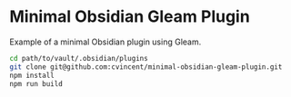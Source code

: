 # Minimal Obsidian Gleam Plugin

Example of a minimal Obsidian plugin using Gleam.

```sh
cd path/to/vault/.obsidian/plugins
git clone git@github.com:cvincent/minimal-obsidian-gleam-plugin.git
npm install
npm run build
```
